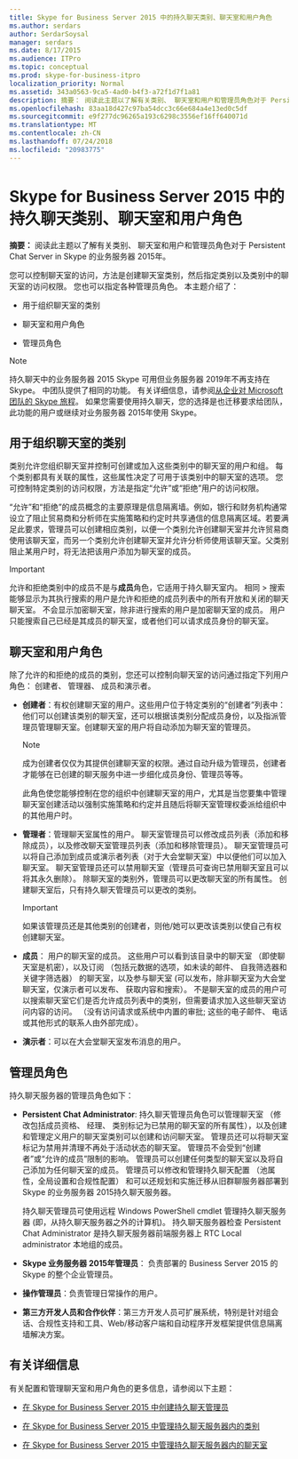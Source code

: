 ```yaml
---
title: Skype for Business Server 2015 中的持久聊天类别、聊天室和用户角色
ms.author: serdars
author: SerdarSoysal
manager: serdars
ms.date: 8/17/2015
ms.audience: ITPro
ms.topic: conceptual
ms.prod: skype-for-business-itpro
localization_priority: Normal
ms.assetid: 343a0563-9ca5-4ad0-b4f3-a72f1d7f1a81
description: 摘要： 阅读此主题以了解有关类别、 聊天室和用户和管理员角色对于 Persistent Chat Server in Skype 的业务服务器 2015年。
ms.openlocfilehash: 83aa18d427c97ba54dcc3c66e684a4e13ed0c5df
ms.sourcegitcommit: e9f277dc96265a193c6298c3556ef16ff640071d
ms.translationtype: MT
ms.contentlocale: zh-CN
ms.lasthandoff: 07/24/2018
ms.locfileid: "20983775"
---
```

# <a name="persistent-chat-categories-chat-rooms-and-user-roles-in-skype-for-business-server-2015"></a>Skype for Business Server 2015 中的持久聊天类别、聊天室和用户角色
 
**摘要：** 阅读此主题以了解有关类别、 聊天室和用户和管理员角色对于 Persistent Chat Server in Skype 的业务服务器 2015年。
  
您可以控制聊天室的访问，方法是创建聊天室类别，然后指定类别以及类别中的聊天室的访问权限。 您也可以指定各种管理员角色。 本主题介绍了： 
  
- 用于组织聊天室的类别
    
- 聊天室和用户角色
    
- 管理员角色

> [!NOTE] 
> 持久聊天中的业务服务器 2015 Skype 可用但业务服务器 2019年不再支持在 Skype。 中团队提供了相同的功能。 有关详细信息，请参阅[从企业对 Microsoft 团队的 Skype 旅程](/microsoftteams/journey-skypeforbusiness-teams)。 如果您需要使用持久聊天，您的选择是也迁移要求给团队，此功能的用户或继续对业务服务器 2015年使用 Skype。 
    
## <a name="categories-for-organizing-chat-rooms"></a>用于组织聊天室的类别

类别允许您组织聊天室并控制可创建或加入这些类别中的聊天室的用户和组。 每个类别都具有关联的属性，这些属性决定了可用于该类别中的聊天室的选项。 您可控制特定类别的访问权限，方法是指定“允许”或“拒绝”用户的访问权限。
  
“允许”和“拒绝”的成员概念的主要原理是信息隔离墙。例如，银行和财务机构通常设立了阻止贸易商和分析师在实施策略和约定时共享通信的信息隔离区域。若要满足此要求，管理员可以创建相应类别，以便一个类别允许创建聊天室并允许贸易商使用该聊天室，而另一个类别允许创建聊天室并允许分析师使用该聊天室。父类别阻止某用户时，将无法把该用户添加为聊天室的成员。
  
> [!IMPORTANT]
> 允许和拒绝类别中的成员不是与**成员**角色，它适用于持久聊天室内。 相同 > 搜索能够显示为其执行搜索的用户是允许和拒绝的成员列表中的所有开放和关闭的聊天聊天室。 不会显示加密聊天室，除非进行搜索的用户是加密聊天室的成员。 用户只能搜索自己已经是其成员的聊天室，或者他们可以请求成员身份的聊天室。 
  
## <a name="chat-rooms-and-user-roles"></a>聊天室和用户角色

除了允许的和拒绝的成员的类别，您还可以控制向聊天室的访问通过指定下列用户角色： 创建者、 管理器、 成员和演示者。
  
- **创建者**：有权创建聊天室的用户。这些用户位于特定类别的“创建者”列表中：他们可以创建该类别的聊天室，还可以根据该类别分配成员身份，以及指派管理员管理聊天室。创建聊天室的用户将自动添加为聊天室的管理员。
    
    > [!NOTE]
    > 成为创建者仅仅为其提供创建聊天室的权限。通过自动升级为管理员，创建者才能够在已创建的聊天服务中进一步细化成员身份、管理员等等。 
  
    此角色使您能够控制在您的组织中创建聊天室的用户，尤其是当您要集中管理聊天室创建活动以强制实施策略和约定并且随后将聊天室管理权委派给组织中的其他用户时。
    
- **管理者**：管理聊天室属性的用户。 聊天室管理员可以修改成员列表（添加和移除成员），以及修改聊天室管理员列表（添加和移除管理员）。 聊天室管理员可以将自己添加到成员或演示者列表（对于大会堂聊天室）中以便他们可以加入聊天室。 聊天室管理员还可以禁用聊天室（管理员可查询已禁用聊天室且可以将其永久删除）。 除聊天室的类别外，管理员可以更改聊天室的所有属性。 创建聊天室后，只有持久聊天管理员可以更改的类别。
    
    > [!IMPORTANT]
    > 如果该管理员还是其他类别的创建者，则他/她可以更改该类别以使自己有权创建聊天室。 
  
- **成员**： 用户的聊天室的成员。 这些用户可以看到该目录中的聊天室 （即使聊天室是机密），以及订阅 （包括元数据的选项，如未读的邮件、 自我筛选器和关键字筛选器） 的聊天室，以及参与聊天室 (可以发布，除非聊天室为大会堂聊天室，仅演示者可以发布、 获取内容和搜索）。 不是聊天室的成员的用户可以搜索聊天室它们是否允许成员列表中的类别，但需要请求加入这些聊天室访问内容的访问。 （没有访问请求或系统中内置的审批; 这些的电子邮件、 电话或其他形式的联系人由外部完成）。
    
- **演示者**：可以在大会堂聊天室发布消息的用户。
    
## <a name="administrator-roles"></a>管理员角色

持久聊天服务器的管理员角色如下：
  
- **Persistent Chat Administrator**: 持久聊天管理员角色可以管理聊天室 （修改包括成员资格、 经理、 类别标记为已禁用的聊天室的所有属性），以及创建和管理定义用户的聊天室类别可以创建和访问聊天室。 管理员还可以将聊天室标记为禁用并清理不再处于活动状态的聊天室。 管理员不会受到“创建者”或“允许的成员”限制的影响。 管理员可以创建任何类型的聊天室以及将自己添加为任何聊天室的成员。 管理员可以修改和管理持久聊天配置 （池属性，全局设置和合规性配置） 和可以还规划和实施迁移从旧群聊服务器部署到 Skype 的业务服务器 2015持久聊天服务器。
    
    持久聊天管理员可使用远程 Windows PowerShell cmdlet 管理持久聊天服务器 (即，从持久聊天服务器之外的计算机)。 持久聊天服务器检查 Persistent Chat Administrator 是持久聊天服务器前端服务器上 RTC Local administrator 本地组的成员。
    
- **Skype 业务服务器 2015年管理员**： 负责部署的 Business Server 2015 的 Skype 的整个企业管理员。
    
- **操作管理员**：负责管理日常操作的用户。
    
- **第三方开发人员和合作伙伴**：第三方开发人员可扩展系统，特别是针对组会话、合规性支持和工具、Web/移动客户端和自动程序开发框架提供信息隔离墙解决方案。
    
## <a name="for-more-information"></a>有关详细信息

有关配置和管理聊天室和用户角色的更多信息，请参阅以下主题：
  
- [在 Skype for Business Server 2015 中创建持久聊天管理员](../../deploy/deploy-persistent-chat-server/create-a-persistent-chat-administrator.md)
    
- [在 Skype for Business Server 2015 中管理持久聊天服务器内的类别](../../manage/persistent-chat/categories.md)
    
- [在 Skype for Business Server 2015 中管理持久聊天服务器内的聊天室](../../manage/persistent-chat/chat-rooms.md)
    

